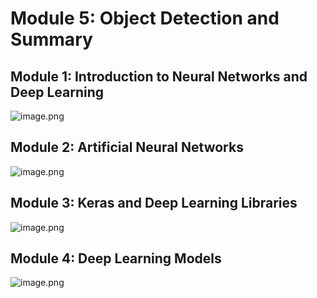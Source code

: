 

# Module 5: Object Detection and Summary
## Module 1: Introduction to Neural Networks and Deep Learning
![image.png](https://prod-files-secure.s3.us-west-2.amazonaws.com/03e82b26-cccb-4906-bb56-adabcbdc0655/a8d40bcb-c482-4026-8872-311e16b2dc63/image.png?X-Amz-Algorithm=AWS4-HMAC-SHA256&X-Amz-Content-Sha256=UNSIGNED-PAYLOAD&X-Amz-Credential=ASIAZI2LB4666RG32JVX%2F20250130%2Fus-west-2%2Fs3%2Faws4_request&X-Amz-Date=20250130T122856Z&X-Amz-Expires=3600&X-Amz-Security-Token=IQoJb3JpZ2luX2VjEJ3%2F%2F%2F%2F%2F%2F%2F%2F%2F%2FwEaCXVzLXdlc3QtMiJIMEYCIQCyMfMJk4kWzvkSDRlNUft5Oguj35uNV4OfD6o2tsRmPQIhAJz49FMsP5KqGcOlnJaHnTQ%2B8WGFQh8Bz7QZY9uVc%2FHTKogECKb%2F%2F%2F%2F%2F%2F%2F%2F%2F%2FwEQABoMNjM3NDIzMTgzODA1Igy7SKgjE2ZLL2sn3uMq3AMtchLg99DluQRxLjI0pr88ahyukwbxuJmdJQBrybhi0PY7Ln3Ktut9%2FtxvoZ6r%2BJt%2BtGQa%2BPc9fSs2EB8ofVDHYyC0NAkmoT2s76378CoHx%2BYXsrdbLYXR%2FQi%2BR04JdPECCfXp6pIsp6uNeeK0FvF9LRd%2FqlpBY%2Fio2WVcikppPfrmC24c92wuqqacI3dm70MFa4kxug1Q1zPgBZffdgmwN91jOAalUoQidEStcHoR8GYGjWYdtzKHITB59t%2BBvN7s9agVRfihh9ZY7rrlYxfzxn8j7Zjz%2BjLavaoaOyvXeoYVIleus5Fc3u5ef6qEGb39NQfUekb%2FU7VBPRAHF1f6Z8Lj7DQgbWU9MNdQmwjnQvlsROlwOJMBw4l%2FRQNqHYiMHHoOiBqPr9d1p9aDP7l1ujIRuk6KAjPvRW649CYGazkFj5bu0XSBKiQety4PLo%2BB28%2FxVM4FkruBM6UeI3T3KiMVFTQf4axEFLKTHqUlsGZTDASs0P1KodAP0A9jTmxjjdJKeYcrk9ONwifnIxvZkowLRregqNdw3Ahqbd%2FIV3Rj04VXoea7s4po6X877RPvT3V9jlsf%2FE7mbKoauhjaj%2FbzZOj3AZNJseXnXHafKRUUR2bF3qBxKu07xTDh3u28BjqkATGd%2BgcfSy0%2Bs6GQLZVqoFM0SXjsKCfEA02BYc3Is5rEEGqIRF4ir9SjeTPlnEBa0i9mv2rvKAJcCbL%2Bs3WT3Yd65fX8DgX0xhhcmlpekxy99KLHzAPvXeQoksMOEwSCk%2FuVfdubJkGAnsRDF0%2FD6%2BHom1ftii2OAI3kOWZjuBxSv7t0wMH5qlnR5pkTTBIvymTSYyIbxnD0aELGGTGhNOBFUxpS&X-Amz-Signature=e79c05f3c247b0c6405e6821a3152b527418159b1ed1f06873a413c5e82c4553&X-Amz-SignedHeaders=host&x-id=GetObject)
## Module 2: Artificial Neural Networks
![image.png](https://prod-files-secure.s3.us-west-2.amazonaws.com/03e82b26-cccb-4906-bb56-adabcbdc0655/5157ca89-62da-41d9-a98f-6432b71047a9/image.png?X-Amz-Algorithm=AWS4-HMAC-SHA256&X-Amz-Content-Sha256=UNSIGNED-PAYLOAD&X-Amz-Credential=ASIAZI2LB4666RG32JVX%2F20250130%2Fus-west-2%2Fs3%2Faws4_request&X-Amz-Date=20250130T122856Z&X-Amz-Expires=3600&X-Amz-Security-Token=IQoJb3JpZ2luX2VjEJ3%2F%2F%2F%2F%2F%2F%2F%2F%2F%2FwEaCXVzLXdlc3QtMiJIMEYCIQCyMfMJk4kWzvkSDRlNUft5Oguj35uNV4OfD6o2tsRmPQIhAJz49FMsP5KqGcOlnJaHnTQ%2B8WGFQh8Bz7QZY9uVc%2FHTKogECKb%2F%2F%2F%2F%2F%2F%2F%2F%2F%2FwEQABoMNjM3NDIzMTgzODA1Igy7SKgjE2ZLL2sn3uMq3AMtchLg99DluQRxLjI0pr88ahyukwbxuJmdJQBrybhi0PY7Ln3Ktut9%2FtxvoZ6r%2BJt%2BtGQa%2BPc9fSs2EB8ofVDHYyC0NAkmoT2s76378CoHx%2BYXsrdbLYXR%2FQi%2BR04JdPECCfXp6pIsp6uNeeK0FvF9LRd%2FqlpBY%2Fio2WVcikppPfrmC24c92wuqqacI3dm70MFa4kxug1Q1zPgBZffdgmwN91jOAalUoQidEStcHoR8GYGjWYdtzKHITB59t%2BBvN7s9agVRfihh9ZY7rrlYxfzxn8j7Zjz%2BjLavaoaOyvXeoYVIleus5Fc3u5ef6qEGb39NQfUekb%2FU7VBPRAHF1f6Z8Lj7DQgbWU9MNdQmwjnQvlsROlwOJMBw4l%2FRQNqHYiMHHoOiBqPr9d1p9aDP7l1ujIRuk6KAjPvRW649CYGazkFj5bu0XSBKiQety4PLo%2BB28%2FxVM4FkruBM6UeI3T3KiMVFTQf4axEFLKTHqUlsGZTDASs0P1KodAP0A9jTmxjjdJKeYcrk9ONwifnIxvZkowLRregqNdw3Ahqbd%2FIV3Rj04VXoea7s4po6X877RPvT3V9jlsf%2FE7mbKoauhjaj%2FbzZOj3AZNJseXnXHafKRUUR2bF3qBxKu07xTDh3u28BjqkATGd%2BgcfSy0%2Bs6GQLZVqoFM0SXjsKCfEA02BYc3Is5rEEGqIRF4ir9SjeTPlnEBa0i9mv2rvKAJcCbL%2Bs3WT3Yd65fX8DgX0xhhcmlpekxy99KLHzAPvXeQoksMOEwSCk%2FuVfdubJkGAnsRDF0%2FD6%2BHom1ftii2OAI3kOWZjuBxSv7t0wMH5qlnR5pkTTBIvymTSYyIbxnD0aELGGTGhNOBFUxpS&X-Amz-Signature=c80ca0ac66e43dacdd0749a7b32db4c748d2bb11464147b36a2d4f5e4820d5d3&X-Amz-SignedHeaders=host&x-id=GetObject)
## Module 3: Keras and Deep Learning Libraries
![image.png](https://prod-files-secure.s3.us-west-2.amazonaws.com/03e82b26-cccb-4906-bb56-adabcbdc0655/5089ce50-05f1-470d-ad42-42503bf1df5f/image.png?X-Amz-Algorithm=AWS4-HMAC-SHA256&X-Amz-Content-Sha256=UNSIGNED-PAYLOAD&X-Amz-Credential=ASIAZI2LB4666RG32JVX%2F20250130%2Fus-west-2%2Fs3%2Faws4_request&X-Amz-Date=20250130T122856Z&X-Amz-Expires=3600&X-Amz-Security-Token=IQoJb3JpZ2luX2VjEJ3%2F%2F%2F%2F%2F%2F%2F%2F%2F%2FwEaCXVzLXdlc3QtMiJIMEYCIQCyMfMJk4kWzvkSDRlNUft5Oguj35uNV4OfD6o2tsRmPQIhAJz49FMsP5KqGcOlnJaHnTQ%2B8WGFQh8Bz7QZY9uVc%2FHTKogECKb%2F%2F%2F%2F%2F%2F%2F%2F%2F%2FwEQABoMNjM3NDIzMTgzODA1Igy7SKgjE2ZLL2sn3uMq3AMtchLg99DluQRxLjI0pr88ahyukwbxuJmdJQBrybhi0PY7Ln3Ktut9%2FtxvoZ6r%2BJt%2BtGQa%2BPc9fSs2EB8ofVDHYyC0NAkmoT2s76378CoHx%2BYXsrdbLYXR%2FQi%2BR04JdPECCfXp6pIsp6uNeeK0FvF9LRd%2FqlpBY%2Fio2WVcikppPfrmC24c92wuqqacI3dm70MFa4kxug1Q1zPgBZffdgmwN91jOAalUoQidEStcHoR8GYGjWYdtzKHITB59t%2BBvN7s9agVRfihh9ZY7rrlYxfzxn8j7Zjz%2BjLavaoaOyvXeoYVIleus5Fc3u5ef6qEGb39NQfUekb%2FU7VBPRAHF1f6Z8Lj7DQgbWU9MNdQmwjnQvlsROlwOJMBw4l%2FRQNqHYiMHHoOiBqPr9d1p9aDP7l1ujIRuk6KAjPvRW649CYGazkFj5bu0XSBKiQety4PLo%2BB28%2FxVM4FkruBM6UeI3T3KiMVFTQf4axEFLKTHqUlsGZTDASs0P1KodAP0A9jTmxjjdJKeYcrk9ONwifnIxvZkowLRregqNdw3Ahqbd%2FIV3Rj04VXoea7s4po6X877RPvT3V9jlsf%2FE7mbKoauhjaj%2FbzZOj3AZNJseXnXHafKRUUR2bF3qBxKu07xTDh3u28BjqkATGd%2BgcfSy0%2Bs6GQLZVqoFM0SXjsKCfEA02BYc3Is5rEEGqIRF4ir9SjeTPlnEBa0i9mv2rvKAJcCbL%2Bs3WT3Yd65fX8DgX0xhhcmlpekxy99KLHzAPvXeQoksMOEwSCk%2FuVfdubJkGAnsRDF0%2FD6%2BHom1ftii2OAI3kOWZjuBxSv7t0wMH5qlnR5pkTTBIvymTSYyIbxnD0aELGGTGhNOBFUxpS&X-Amz-Signature=31acd2a099689fa9767f6ecbee5a4a77566f2844e0df407496bbe214b3eb398e&X-Amz-SignedHeaders=host&x-id=GetObject)
## Module 4: Deep Learning Models
![image.png](https://prod-files-secure.s3.us-west-2.amazonaws.com/03e82b26-cccb-4906-bb56-adabcbdc0655/4e22fcb0-cfbc-4d28-b961-b9b8fde071f0/image.png?X-Amz-Algorithm=AWS4-HMAC-SHA256&X-Amz-Content-Sha256=UNSIGNED-PAYLOAD&X-Amz-Credential=ASIAZI2LB4666RG32JVX%2F20250130%2Fus-west-2%2Fs3%2Faws4_request&X-Amz-Date=20250130T122856Z&X-Amz-Expires=3600&X-Amz-Security-Token=IQoJb3JpZ2luX2VjEJ3%2F%2F%2F%2F%2F%2F%2F%2F%2F%2FwEaCXVzLXdlc3QtMiJIMEYCIQCyMfMJk4kWzvkSDRlNUft5Oguj35uNV4OfD6o2tsRmPQIhAJz49FMsP5KqGcOlnJaHnTQ%2B8WGFQh8Bz7QZY9uVc%2FHTKogECKb%2F%2F%2F%2F%2F%2F%2F%2F%2F%2FwEQABoMNjM3NDIzMTgzODA1Igy7SKgjE2ZLL2sn3uMq3AMtchLg99DluQRxLjI0pr88ahyukwbxuJmdJQBrybhi0PY7Ln3Ktut9%2FtxvoZ6r%2BJt%2BtGQa%2BPc9fSs2EB8ofVDHYyC0NAkmoT2s76378CoHx%2BYXsrdbLYXR%2FQi%2BR04JdPECCfXp6pIsp6uNeeK0FvF9LRd%2FqlpBY%2Fio2WVcikppPfrmC24c92wuqqacI3dm70MFa4kxug1Q1zPgBZffdgmwN91jOAalUoQidEStcHoR8GYGjWYdtzKHITB59t%2BBvN7s9agVRfihh9ZY7rrlYxfzxn8j7Zjz%2BjLavaoaOyvXeoYVIleus5Fc3u5ef6qEGb39NQfUekb%2FU7VBPRAHF1f6Z8Lj7DQgbWU9MNdQmwjnQvlsROlwOJMBw4l%2FRQNqHYiMHHoOiBqPr9d1p9aDP7l1ujIRuk6KAjPvRW649CYGazkFj5bu0XSBKiQety4PLo%2BB28%2FxVM4FkruBM6UeI3T3KiMVFTQf4axEFLKTHqUlsGZTDASs0P1KodAP0A9jTmxjjdJKeYcrk9ONwifnIxvZkowLRregqNdw3Ahqbd%2FIV3Rj04VXoea7s4po6X877RPvT3V9jlsf%2FE7mbKoauhjaj%2FbzZOj3AZNJseXnXHafKRUUR2bF3qBxKu07xTDh3u28BjqkATGd%2BgcfSy0%2Bs6GQLZVqoFM0SXjsKCfEA02BYc3Is5rEEGqIRF4ir9SjeTPlnEBa0i9mv2rvKAJcCbL%2Bs3WT3Yd65fX8DgX0xhhcmlpekxy99KLHzAPvXeQoksMOEwSCk%2FuVfdubJkGAnsRDF0%2FD6%2BHom1ftii2OAI3kOWZjuBxSv7t0wMH5qlnR5pkTTBIvymTSYyIbxnD0aELGGTGhNOBFUxpS&X-Amz-Signature=fe3d9dbf5f4161b273e84d2d26c2f947f28fcc706678a5a577f1d94e9631f870&X-Amz-SignedHeaders=host&x-id=GetObject)